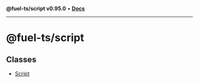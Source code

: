 **@fuel-ts/script v0.95.0** • [**Docs**](index.md)

***

# @fuel-ts/script

## Classes

- [Script](./Script.md)
